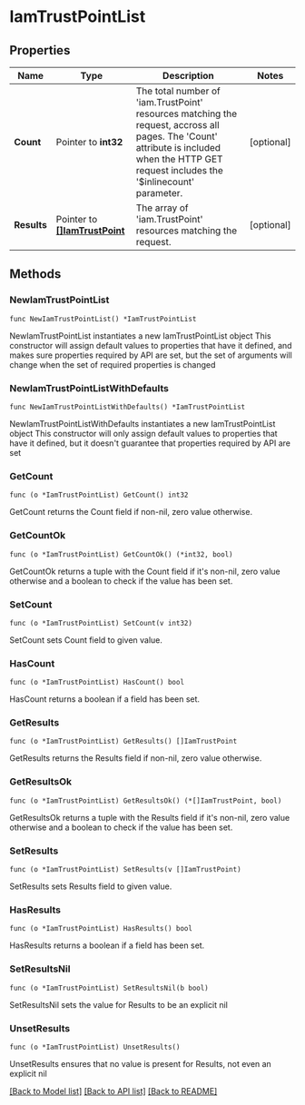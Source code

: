 # IamTrustPointList

## Properties

Name | Type | Description | Notes
------------ | ------------- | ------------- | -------------
**Count** | Pointer to **int32** | The total number of &#39;iam.TrustPoint&#39; resources matching the request, accross all pages. The &#39;Count&#39; attribute is included when the HTTP GET request includes the &#39;$inlinecount&#39; parameter. | [optional] 
**Results** | Pointer to [**[]IamTrustPoint**](IamTrustPoint.md) | The array of &#39;iam.TrustPoint&#39; resources matching the request. | [optional] 

## Methods

### NewIamTrustPointList

`func NewIamTrustPointList() *IamTrustPointList`

NewIamTrustPointList instantiates a new IamTrustPointList object
This constructor will assign default values to properties that have it defined,
and makes sure properties required by API are set, but the set of arguments
will change when the set of required properties is changed

### NewIamTrustPointListWithDefaults

`func NewIamTrustPointListWithDefaults() *IamTrustPointList`

NewIamTrustPointListWithDefaults instantiates a new IamTrustPointList object
This constructor will only assign default values to properties that have it defined,
but it doesn't guarantee that properties required by API are set

### GetCount

`func (o *IamTrustPointList) GetCount() int32`

GetCount returns the Count field if non-nil, zero value otherwise.

### GetCountOk

`func (o *IamTrustPointList) GetCountOk() (*int32, bool)`

GetCountOk returns a tuple with the Count field if it's non-nil, zero value otherwise
and a boolean to check if the value has been set.

### SetCount

`func (o *IamTrustPointList) SetCount(v int32)`

SetCount sets Count field to given value.

### HasCount

`func (o *IamTrustPointList) HasCount() bool`

HasCount returns a boolean if a field has been set.

### GetResults

`func (o *IamTrustPointList) GetResults() []IamTrustPoint`

GetResults returns the Results field if non-nil, zero value otherwise.

### GetResultsOk

`func (o *IamTrustPointList) GetResultsOk() (*[]IamTrustPoint, bool)`

GetResultsOk returns a tuple with the Results field if it's non-nil, zero value otherwise
and a boolean to check if the value has been set.

### SetResults

`func (o *IamTrustPointList) SetResults(v []IamTrustPoint)`

SetResults sets Results field to given value.

### HasResults

`func (o *IamTrustPointList) HasResults() bool`

HasResults returns a boolean if a field has been set.

### SetResultsNil

`func (o *IamTrustPointList) SetResultsNil(b bool)`

 SetResultsNil sets the value for Results to be an explicit nil

### UnsetResults
`func (o *IamTrustPointList) UnsetResults()`

UnsetResults ensures that no value is present for Results, not even an explicit nil

[[Back to Model list]](../README.md#documentation-for-models) [[Back to API list]](../README.md#documentation-for-api-endpoints) [[Back to README]](../README.md)


